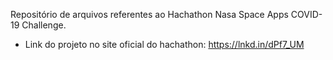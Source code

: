 Repositório de arquivos referentes ao Hachathon Nasa Space Apps COVID-19 Challenge.

* Link do projeto no site oficial do hachathon: https://lnkd.in/dPf7_UM
